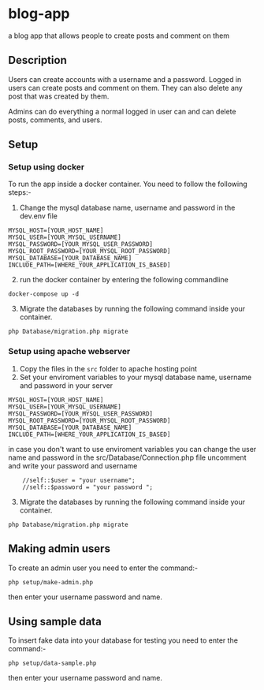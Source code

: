 # blog-app
a blog app that allows people to create posts and comment on them

## Description

Users can create accounts with a username and a password. Logged in users can create posts and comment on them. They can also delete any post that was created by them.

Admins can do everything a normal logged in user can and can delete posts, comments, and users.

## Setup

### Setup using docker
To run the app inside a docker container. You need to follow the following steps:-

1. Change the mysql database name, username and password in the dev.env file

```
MYSQL_HOST=[YOUR_HOST_NAME]
MYSQL_USER=[YOUR_MYSQL_USERNAME]
MYSQL_PASSWORD=[YOUR_MYSQL_USER_PASSWORD]
MYSQL_ROOT_PASSWORD=[YOUR_MYSQL_ROOT_PASSWORD]
MYSQL_DATABASE=[YOUR_DATABASE_NAME]
INCLUDE_PATH=[WHERE_YOUR_APPLICATION_IS_BASED]
```
2. run the docker container by entering the following commandline
```
docker-compose up -d
```

3. Migrate the databases by running the following command inside your container.

```
php Database/migration.php migrate
```
### Setup using apache webserver
1. Copy the files in the `src` folder to apache hosting point
2. Set your enviroment variables to your mysql database name, username and password in your server 

```
MYSQL_HOST=[YOUR_HOST_NAME]
MYSQL_USER=[YOUR_MYSQL_USERNAME]
MYSQL_PASSWORD=[YOUR_MYSQL_USER_PASSWORD]
MYSQL_ROOT_PASSWORD=[YOUR_MYSQL_ROOT_PASSWORD]
MYSQL_DATABASE=[YOUR_DATABASE_NAME]
INCLUDE_PATH=[WHERE_YOUR_APPLICATION_IS_BASED]
```

in case you don't want to use enviroment variables you can change the user name and password in the src/Database/Connection.php file uncomment and write your password and username

```
    //self::$user = "your username";
    //self::$password = "your password ";
```

3. Migrate the databases by running the following command inside your container.

```
php Database/migration.php migrate
```
## Making admin users
To create an admin user you need to enter the command:-
```
php setup/make-admin.php
```
then enter your username password and name.

## Using sample data
To insert fake data into your database for testing you need to enter the command:-
```
php setup/data-sample.php
```
then enter your username password and name.

